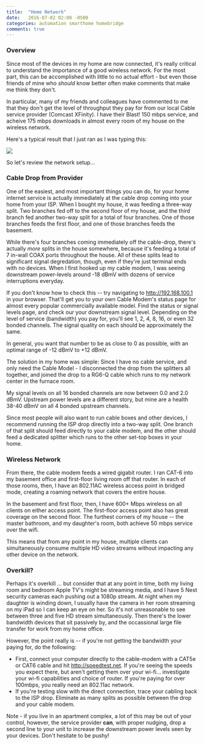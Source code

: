 ```yaml
---
title:  "Home Network"
date:   2016-07-02 02:00 -0500
categories: automation smarthome homebridge
comments: true
---
```

### Overview
Since most of the devices in my home are now connected, it's really critical to understand the importance of a good wireless network. For the most part, this can be accomplished with little to no actual effort - but even those friends of mine who _should_ know better often make comments that make me think they don't.

In particular, many of my friends and colleagues have commented to me that they don't get the level of throughput they pay for from our local Cable service provider (Comcast XFinity). I have their Blast! 150 mbps service, and acheive 175 mbps downloads in almost every room of my house on the wireless network.

Here's a typical result that I just ran as I was typing this:

<a href="http://www.speedtest.net/my-result/5455636260"><img src="http://www.speedtest.net/result/5455636260.png" /></a>

So let's review the network setup...

### Cable Drop from Provider
One of the easiest, and most important things you can do, for your home internet service is actually immediately at the cable drop coming into your home from your ISP. When I bought my house, it was feeding a three-way split. Two branches fed off to the second floor of my house, and the third branch fed another two-way split for a total of four branches. One of those branches feeds the first floor, and one of those branches feeds the basement.

While there's four branches coming immediately off the cable-drop, there's actually _more_ splits in the house somewhere, because it's feeding a total of 7 in-wall COAX ports throughout the house. All of these splits lead to significant signal degredation, though, even if they're just terminal ends with no devices. When I first hooked up my cable modem, I was seeing downstream power-levels around -18 dBmV with dozens of service interruptions everyday.

If you don't know how to check this -- try navigating to http://192.168.100.1 in your browser. That'll get you to your own Cable Modem's status page for almost every popular commercially available model. Find the status or signal levels page, and check our your downstream signal level. Depending on the level of service (bandwidth) you pay for, you'll see 1, 2, 4, 8, 16, or even 32 bonded channels. The signal quality on each should be approximately the same.

In general, you want that number to be as close to 0 as possible, with an optimal range of -12 dBmV to +12 dBmV.

The solution in my home was simple: Since I have no cable service, and only need the Cable Model - I disconnected the drop from the splitters all together, and joined the drop to a RG6-Q cable which runs to my network center in the furnace room.

My signal levels on all 16 bonded channels are now between 0.0 and 2.0 dBmV. Upstream power levels are a different story, but mine are a health 38-40 dBmV on all 4 bonded upstream channels.

Since most people will also want to run cable boxes and other devices, I recommend running the ISP drop directly into a two-way split. One branch of that split should feed directly to your cable modem, and the other should feed a dedicated splitter which runs to the other set-top boxes in your home.

### Wireless Network
From there, the cable modem feeds a wired gigabit router. I ran CAT-6 into my basement office and first-floor living room off that router. In each of those rooms, then, I have an 802.11AC wireless access point in bridged mode, creating a roaming network that covers the entire house.

In the basement and first floor, then, I have 600+ Mbps wireless on all clients on either access point. The first-floor access point also has great coverage on the second floor. The furthest corners of my house -- the master bathroom, and my daughter's room, both achieve 50 mbps service over the wifi.

This means that from any point in my house, multiple clients can simultaneously consume multiple HD video streams without impacting any other device on the network.

### Overkill?
Perhaps it's overkill ... but consider that at any point in time, both my living room and bedroom Apple TV's might be streaming media, and I have 5 Nest security cameras each pushing out a 1080p stream. At night when my daughter is winding down, I usually have the camera in her room streaming on my iPad so I can keep an eye on her. So it's not unreasonable to see between three and five HD stream simultaneously. Then there's the lower bandwidth devices that sit passively by, and the occassional large file transfer for work from my home office.

However, the point really is -- if you're not getting the bandwidth your paying for, do the following:

* First, connect your computer directly to the cable-modem with a CAT5e or CAT6 cable and hit http://speedtest.net. If you're seeing the speeds you expect there, but aren't getting them over your wi-fi... investigate your wi-fi capabilities and choice of router. If you're paying for over 100mbps, you really need an 802.11ac network.
* If you're testing slow with the direct connection, trace your cabling back to the ISP drop. Eliminate as many splits as possible between the drop and your cable modem.

Note - if you live in an apartment complex, a lot of this may be out of your control, however, the service provider __can__, with proper nudging, drop a second line to your unit to increase the downstream power levels seen by your devices. Don't hesitate to be pushy!
